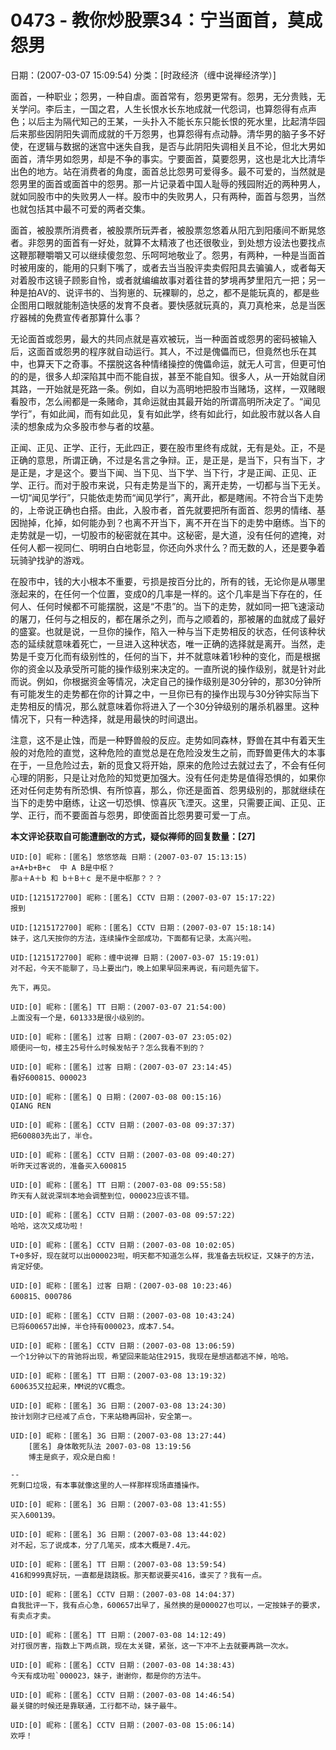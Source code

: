 # 0473 - 教你炒股票34：宁当面首，莫成怨男
日期：(2007-03-07 15:09:54) 分类：[时政经济（缠中说禅经济学）] 

面首，一种职业；怨男，一种自虐。面首常有，怨男更常有。怨男，无分贵贱，无关学问。李后主，一国之君，人生长恨水长东地成就一代怨词，也算怨得有点声色；以后主为隔代知己的王某，一头扑入不能长东只能长恨的死水里，比起清华园后来那些因阴阳失调而成就的千万怨男，也算怨得有点动静。清华男的脑子多不好使，在逻辑与数据的迷宫中迷失自我，是否与此阴阳失调相关且不论，但北大男如面首，清华男如怨男，却是不争的事实。宁要面首，莫要怨男，这也是北大比清华出色的地方。站在消费者的角度，面首总比怨男可爱得多。最不可爱的，当然就是怨男里的面首或面首中的怨男。那一片记录着中国人耻辱的残园附近的两种男人，就如同股市中的失败男人一样。股市中的失败男人，只有两种，面首与怨男，当然也就包括其中最不可爱的两者交集。

面首，被股票所消费者，被股票所玩弄者，被股票忽悠着从阳亢到阳痿间不断晃悠者。非怨男的面首有一好处，就算不太精液了也还很敬业，到处想方设法也要找点这鞭那鞭嚼嚼又可以继续傻忽忽、乐呵呵地敬业了。怨男，有两种，一种是当面首时被用废的，能用的只剩下嘴了，或者去当当股评卖卖假阳具去骗骗人，或者每天对着股市这镜子顾影自怜，或者就编编故事对着往昔的梦境再梦里阳亢一把；另一种是拍AV的、说评书的、当狗崽的、玩裸聊的，总之，都不是能玩真的，都是些企图用口眼就能制造快感的发育不良者。要快感就玩真的，真刀真枪来，总是当医疗器械的免费宣传者那算什么事？

无论面首或怨男，最大的共同点就是喜欢被玩，当一种面首或怨男的密码被输入后，这面首或怨男的程序就自动运行。其人，不过是傀儡而已，但竟然也乐在其中，也算天下之奇事。不摆脱这各种情绪操控的傀儡命运，就无人可言，但更可怕的的是，很多人却深陷其中而不能自拔，甚至不能自知。很多人，从一开始就自闭其路，一开始就是死路一条。例如，自以为高明地把股市当赌场，这样，一双赌眼看股市，怎么闹都是一条赌命，其命运就由其最开始的所谓高明所决定了。“闻见学行”，有如此闻，而有如此见，复有如此学，终有如此行，如此股市就以各人自渎的想象成为众多股市参与者的坟墓。

正闻、正见、正学、正行，无此四正，要在股市里终有成就，无有是处。正，不是正确的意思，所谓正确，不过是名言之争辩。正，是正是，是当下，只有当下，才是正是，才是这个。要当下闻、当下见、当下学、当下行，才是正闻、正见、正学、正行。而对于股市来说，只有走势是当下的，离开走势，一切都与当下无关。一切“闻见学行”，只能依走势而“闻见学行”，离开此，都是瞎闹。不符合当下走势的，上帝说正确也白搭。由此，入股市者，首先就要把所有面首、怨男的情绪、基因抛掉，化掉，如何能办到？也离不开当下，离不开在当下的走势中磨练。当下的走势就是一切，一切股市的秘密就在其中。这秘密，是大道，没有任何的遮掩，对任何人都一视同仁、明明白白地彰显，你还向外求什么？而无数的人，还是要争着玩骑驴找驴的游戏。

在股市中，钱的大小根本不重要，亏损是按百分比的，所有的钱，无论你是从哪里涨起来的，在任何一个位置，变成0的几率是一样的。这个几率是当下存在的，任何人、任何时候都不可能摆脱，这是“不患”的。当下的走势，就如同一把飞速滚动的屠刀，任何与之相反的，都在屠杀之列，而与之顺着的，那被屠的血就成了最好的盛宴。也就是说，一旦你的操作，陷入一种与当下走势相反的状态，任何该种状态的延续就意味着死亡，一旦进入这种状态，唯一正确的选择就是离开。当然，走势是千变万化而有级别性的，任何的当下，并不就意味着1秒种的变化，而是根据你的资金以及承受所可能的操作级别来决定的。一直所说的操作级别，就是针对此而说。例如，你根据资金等情况，决定自己的操作级别是30分钟的，那30分钟所有可能发生的走势都在你的计算之中，一旦你已有的操作出现与30分钟实际当下走势相反的情况，那么就意味着你将进入了一个30分钟级别的屠杀机器里。这种情况下，只有一种选择，就是用最快的时间退出。

注意，这不是止蚀，而是一种野兽般的反应。走势如同森林，野兽在其中有着天生般的对危险的直觉，这种危险的直觉总是在危险没发生之前，而野兽更伟大的本事在于，一旦危险过去，新的觅食又将开始，原来的危险过去就过去了，不会有任何心理的阴影，只是让对危险的知觉更加强大。没有任何走势是值得恐惧的，如果你还对任何走势有所恐惧、有所惊喜，那么，你还是面首、怨男级别的，那就继续在当下的走势中磨练，让这一切恐惧、惊喜灰飞湮灭。这里，只需要正闻、正见、正学、正行，而不要面首与怨男，即使面首比怨男要可爱一丁点。



**本文评论获取自可能遭删改的方式，疑似禅师的回复数量：[27]**




```
UID:[0] 昵称：[匿名] 悠悠悠哉 日期：(2007-03-07 15:13:15)
a+A+b+B+c  中 A B是中枢？
那a＋A＋b 和 b＋B＋c 是不是中枢那？？？
```



```
UID:[1215172700] 昵称：[匿名] CCTV 日期：(2007-03-07 15:17:22)
报到
```



```
UID:[1215172700] 昵称：[匿名] CCTV 日期：(2007-03-07 15:18:14)
妹子，这几天按你的方法，连续操作全部成功，下面都有记录，太高兴啦。
```



```
UID:[1215172700] 昵称：缠中说禅 日期：(2007-03-07 15:19:01)
对不起，今天不能聊了，马上要出门，晚上如果早回来再说，有问题先留下。

先下，再见。
```



```
UID:[0] 昵称：[匿名] TT 日期：(2007-03-07 21:54:00)
上面没有一个是，601333是很小级别的。
```



```
UID:[0] 昵称：[匿名] 过客 日期：(2007-03-07 23:05:02)
顺便问一句，楼主25号什么时候发帖子？怎么我看不到的？
```



```
UID:[0] 昵称：[匿名] 过客 日期：(2007-03-07 23:14:45)
看好600815、000023
```



```
UID:[0] 昵称：[匿名] Q 日期：(2007-03-08 00:15:16)
QIANG REN
```



```
UID:[0] 昵称：[匿名] CCTV 日期：(2007-03-08 09:37:37)
把600803先出了，半仓。
```



```
UID:[0] 昵称：[匿名] CCTV 日期：(2007-03-08 09:40:27)
听昨天过客说的，准备买入600815
```



```
UID:[0] 昵称：[匿名] TT 日期：(2007-03-08 09:55:58)
昨天有人就说深圳本地会调整到位，000023应该不错。
```



```
UID:[0] 昵称：[匿名] CCTV 日期：(2007-03-08 09:57:22)
哈哈，这次又成功啦！
```



```
UID:[0] 昵称：[匿名] CCTV 日期：(2007-03-08 10:02:05)
T+0多好，现在就可以出000023啦，明天都不知道怎么样，我准备去玩权证，又妹子的方法，肯定好使。
```



```
UID:[0] 昵称：[匿名] 过客 日期：(2007-03-08 10:23:46)
600815、000786
```



```
UID:[0] 昵称：[匿名] CCTV 日期：(2007-03-08 10:43:24)
已将600657出掉，半仓持有000023，成本7.54。
```



```
UID:[0] 昵称：[匿名] CCTV 日期：(2007-03-08 13:06:59)
一个1分钟以下的背驰将出现，希望回来能站住2915，我现在是想逃都逃不掉，哈哈。
```



```
UID:[0] 昵称：[匿名] TT 日期：(2007-03-08 13:19:32)
600635又拉起来，MM说的VC概念。
```



```
UID:[0] 昵称：[匿名] 3G 日期：(2007-03-08 13:24:30)
按计划刚才已经减了点仓，下来站稳再回补，安全第一。
```



```
UID:[0] 昵称：[匿名] 3G 日期：(2007-03-08 13:27:44)
	[匿名] 身体敢死队法 2007-03-08 13:19:56 
	博主是疯子，观众是白痴！ 
 
--
死剩口垃圾，有本事就像这里的人一样那样现场直播操作。
```



```
UID:[0] 昵称：[匿名] 3G 日期：(2007-03-08 13:41:55)
买入600139。
```



```
UID:[0] 昵称：[匿名] 3G 日期：(2007-03-08 13:44:02)
对不起，忘了说成本，分了几笔买，成本大概是7.4元。
```



```
UID:[0] 昵称：[匿名] TT 日期：(2007-03-08 13:59:54)
416和999真好玩，一直都是跷跷板。那天都说要买416，谁买了？我有一点。
```



```
UID:[0] 昵称：[匿名] CCTV 日期：(2007-03-08 14:04:37)
自我批评一下，我有点心急，600657出早了，虽然换的是000027也可以，一定按妹子的要求，有卖点才卖。
```



```
UID:[0] 昵称：[匿名] TT 日期：(2007-03-08 14:12:49)
对打很厉害，指数上下两点跳，现在太关键，紧张，这一下冲不上去就要再跳一次水。
```



```
UID:[0] 昵称：[匿名] CCTV 日期：(2007-03-08 14:38:43)
今天有成功啦`000023，妹子，谢谢你，都是你的方法牛。
```



```
UID:[0] 昵称：[匿名] CCTV 日期：(2007-03-08 14:46:54)
最关键的时候还是靠联通，工行都不动，妹子最牛。
```



```
UID:[0] 昵称：[匿名] CCTV 日期：(2007-03-08 15:06:14)
欢呼！
```



